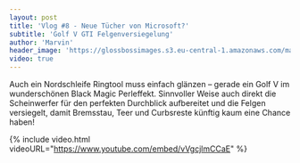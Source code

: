 ```yaml
---
layout: post
title: 'Vlog #8 - Neue Tücher von Microsoft?'
subtitle: 'Golf V GTI Felgenversiegelung'
author: 'Marvin'
header_image: 'https://glossbossimages.s3.eu-central-1.amazonaws.com/marvin/sonstige/vlog-8.jpg'
video: true
---
```

Auch ein Nordschleife Ringtool muss einfach glänzen – gerade ein Golf V im wunderschönen Black Magic Perleffekt. Sinnvoller Weise auch direkt die Scheinwerfer für den perfekten Durchblick aufbereitet und die Felgen versiegelt, damit Bremsstau, Teer und Curbsreste künftig kaum eine Chance haben!  

{% include video.html videoURL="https://www.youtube.com/embed/vVgcjlmCCaE" %}